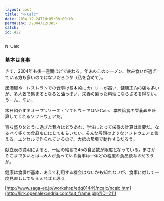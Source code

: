 ```yaml
---
layout: post
title: "N-Calc"
date: 2004-12-24T18:05:08+09:00
permalink: /2004/12/385/
catch: 
id: 422
---
```

N-Calc  
<!--more-->

### 基本は食事
  

さて、2004年も後一週間ほどで終わる。年末のこのシーズン、飲み食いが過ぎている方も多いのではないだろうか（私を含めて）。

  

居酒屋や、レストランでの食事は基本的にカロリーが高い。健康志向の店も多いが、多人数で集まるとなると油っぽい、栄養の偏った料理にならざるを得ない。うーん、辛い。

  

本日紹介するオープンソース・ソフトウェアはN-Calc、学校給食の栄養素を計算してくれるソフトウェアだ。

  

育ち盛りをとうに過ぎた我々はどうあれ、学生にとって栄養の計算は重要だ。なるべく多くの食品を口にしてもらいたい…そんな母親のようなソフトウェアと言える。エクセルで作られているので、大抵の環境で動作するだろう。

  

献立表の説明によると、一回の給食で45の食品数が限度となっている。まさかそこまで多いとは…大人が食べている食事は一体どの程度の食品数なのだろうか。

  

健康は食事が基本、あえて利用する機会はないかも知れないが、食事に対して一度見直ししてもらえればと思う。

  

[http://www.saga-ed.jp/workshop/edq01449/ncalc/ncalc.htm](http://link.openalexandria.com/out_frame.php?ID=211)

